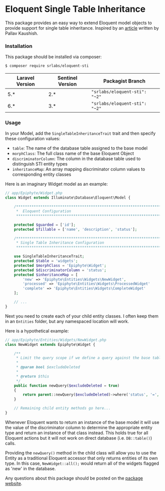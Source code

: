 # Eloquent Single Table Inheritance

This package provides an easy way to extend Eloquent model objects to provide support for single table inheritance.  Inspired by an [article](http://snooptank.com/single-table-inheritance-with-eloquent-laravel-4/) written by Pallav Kaushish.

### Installation
This package should be installed via composer:

```bash
$ composer require srlabs/eloquent-sti
```

| Laravel Version  | Sentinel Version  | Packagist Branch |
|---|---|---|
| 5.*  | 2.*  | ```"srlabs/eloquent-sti": "~2"```   |
| 6.*  | 3.*  | ```"srlabs/eloquent-sti": "~2"```   |

### Usage

In your Model, add the ```SingleTableInheritanceTrait``` trait and then specify these configuration values:

- ```table```: The name of the database table assigned to the base model
- ```morphClass```: The full class name of the base Eloquent Object
- ```discriminatorColumn```: The column in the database table used to distinguish STI entity types
- ```inheritanceMap```: An array mapping discriminator column values to corresponding entity classes

Here is an imaginary Widget model as an example:

```php
// app/Epiphyte/Widget.php
class Widget extends Illuminate\Database\Eloquent\Model {

    /*****************************************************************************
     *  Eloquent Configuration
     *****************************************************************************/

    protected $guarded = ['id'];
    protected $fillable = ['name', 'description', 'status'];

    /*****************************************************************************
     * Single Table Inheritance Configuration
     *****************************************************************************/

    use SingleTableInheritanceTrait;
    protected $table = 'widgets';
    protected $morphClass = 'Epiphyte\Widget';
    protected $discriminatorColumn = 'status';
    protected $inheritanceMap = [
        'new' => 'Epiphyte\Entities\Widgets\NewWidget',
        'processed' => 'Epiphyte\Entities\Widgets\ProcessedWidget'
        'complete' => 'Epiphyte\Entities\Widgets\CompleteWidget'
    ];

    // ...
}
```

Next you need to create each of your child entity classes. I often keep them in an ```Entities``` folder, but any namespaced location will work.

Here is a hypothetical example:

```php
// app/Epiphyte/Entities/Widgets/NewWidget.php
class NewWidget extends Epiphyte\Widget {

    /**
     * Limit the query scope if we define a query against the base table using this class.
     *
     * @param bool $excludeDeleted
     *
     * @return $this
     */
    public function newQuery($excludeDeleted = true)
    {
        return parent::newQuery($excludeDeleted)->where('status', '=', 'new');
    }

    // Remaining child entity methods go here...
}
```

Whenever Eloquent wants to return an instance of the base model it will use the value of the discriminator column to determine the appropriate entity type and return an instance of that class instead.  This holds true for all Eloquent actions but it will not work on direct database (i.e. ```DB::table()```) calls.

Providing the ```newQuery()``` method in the child class will allow you to use the Entity as a traditional Eloquent accessor that only returns entities of its own type.  In this case, ```NewWidget::all();``` would return all of the widgets flagged as 'new' in the database.

Any questions about this package should be posted on the [package website](http://stagerightlabs.com/projects/eloquent-sti).
